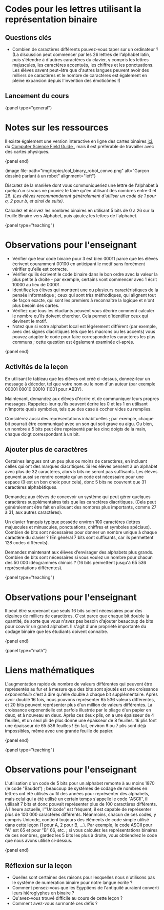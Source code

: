 # Codes pour les lettres utilisant la représentation binaire

## Questions clés

- Combien de caractères différents pouvez-vous taper sur un ordinateur ? (La discussion peut commencer par les 26 lettres de l'alphabet latin, puis s'étendre à d'autres caractères du clavier, y compris les lettres majuscules, les caractères accentués, les chiffres et les ponctuations. Les élèves savent peut-être que d'autres langues peuvent avoir des milliers de caractères et le nombre de caractères est également en pleine expansion depuis l'invention des émoticônes !)

## Lancement du cours

{panel type="general"}

# Notes sur les ressources

Il existe également une version interactive en ligne des cartes binaires [ici](http://www.csfieldguide.org.nz/en/interactives/binary-cards/index.html?digits=8), du [Computer Science Field Guide ](http://www.csfieldguide.org.nz/), mais il est préférable de travailler avec des cartes physiques.

{panel end}

{image file-path="img/topics/col_binary_robot_convo.png" alt="Garçon dessiné parlant à un robot" alignment="left"}

Discutez de la manière dont vous communiqueriez une lettre de l'alphabet à quelqu'un si vous ne pouviez le faire qu'en utilisant des nombres entre 0 et 26. *(Les élèves recommanderont généralement d'utiliser un code de 1 pour a, 2 pour b, et ainsi de suite)*.

Calculez et écrivez les nombres binaires en utilisant 5 bits de 0 à 26 sur la feuille Binaire vers Alphabet, puis ajoutez les lettres de l'alphabet.

{panel type="teaching"}

# Observations pour l'enseignant

- Vérifier que leur code binaire pour 3 est bien 00011 parce que les élèves écrivent couramment 00100 en anticipant le motif sans forcément vérifier qu'elle est correcte.
- Vérifier qu'ils écrivent le code binaire dans le bon ordre avec la valeur la plus petite à droite - par exemple, certains vont commencer avec 1 écrit 10000 au lieu de 00001.
- Identifiez les élèves qui montrent une ou plusieurs caractéristiques de la pensée informatique ; ceux qui sont très méthodiques, qui alignent tout de façon exacte, qui sont les premiers à reconnaître la logique et n'ont plus besoin des cartes.
- Vérifiez que tous les étudiants peuvent vous décrire comment calculer le nombre qu'ils doivent chercher. Cela permet d'identifier ceux qui devinent le motif.
- Notez que si votre alphabet local est légèrement différent (par exemple, avec des signes diacritiques tels que les macrons ou les accents) vous pouvez adapter le code pour faire correspondre les caractères les plus communs ; cette question est également examinée ci-après.

{panel end}

## Activités de la leçon

En utilisant le tableau que les élèves ont créé ci-dessus, donnez-leur un message à décoder, tel que votre nom ou le nom d'un auteur (par exemple 00001 00010 00010 11001 pour ABBY).

Maintenant, demandez aux élèves d'écrire et de communiquer leurs propres messages. Rappelez-leur qu'ils peuvent écrire les 0 et les 1 en utilisant n'importe quels symboles, tels que des case à cocher vides ou remplies.

Considérez aussi des représentations inhabituelles ; par exemple, chaque bit pourrait être communiqué avec un son qui soit grave ou aigu. Ou bien, un nombre à 5 bits peut être représenté par les cinq doigts de la main, chaque doigt correspondant à un bit.

## Ajouter plus de caractères

Certaines langues ont un peu plus ou moins de caractères, en incluant celles qui ont des marques diacritiques. Si les élèves pensent à un alphabet avec plus de 32 caractères, alors 5 bits ne seront pas suffisants. Les élèves peuvent aussi se rendre compte qu'un code est nécessaire pour une espace (0 est un bon choix pour cela), donc 5 bits ne couvrent que 31 caractères alphabétiques.

Demandez aux élèves de concevoir un système qui peut gérer quelques caractères supplémentaires tels que les caractères diacritiques. (Cela peut généralement être fait en allouant des nombres plus importants, comme 27 à 31, aux autres caractères).

Un clavier français typique possède environ 100 caractères (lettres majuscules et minuscules, ponctuations, chiffres et symboles spéciaux). Combien de bits sont nécessaires pour donner un nombre unique à chaque caractère du clavier ? (En général 7 bits sont suffisants, car ils permettent 128 codes différents).

Demandez maintenant aux élèves d'envisager des alphabets plus grands. Combien de bits sont nécessaires si vous voulez un nombre pour chacun des 50 000 idéogrammes chinois ? (16 bits permettent jusqu'à 65 536 représentations différentes).

{panel type="teaching"}

# Observations pour l'enseignant

Il peut être surprenant que seuls 16 bits soient nécessaires pour des dizaines de milliers de caractères. C'est parce que chaque bit double la quantité, de sorte que vous n'avez pas besoin d'ajouter beaucoup de bits pour couvrir un grand alphabet. Il s'agit d'une propriété importante du codage binaire que les étudiants doivent connaitre.

{panel end}

{panel type="math"}

# Liens mathématiques

L'augmentation rapide du nombre de valeurs différentes qui peuvent être représentés au fur et à mesure que des bits sont ajoutés est une croissance *exponentielle* c'est à dire qu'elle double à chaque bit supplémentaire. Après avoir doublé 16 fois, nous pouvons représenter 65 536 valeurs différentes, et 20 bits peuvent représenter plus d'un million de valeurs différentes. La croissance exponentielle est parfois illustrée par le pliage d'un papier en deux, et à nouveau en deux. Après ces deux plis, on a une épaisseur de 4 feuilles, et un seul pli de plus donne une épaisseur de 8 feuilles. 16 plis font une épaisseur de 65 536 feuilles ! En fait, environ 6 ou 7 plis sont déjà impossibles, même avec une grande feuille de papier.

{panel end}

{panel type="teaching"}

# Observations pour l'enseignant

L'utilisation d'un code de 5 bits pour un alphabet remonte à au moins 1870 (le code "Baudot") ; beaucoup de systèmes de codage de nombres en lettres ont été utilisés au fil des années pour représenter des alphabets, mais celui qui a été utilisé un certain temps s'appelle le code "ASCII", il utilisait 7 bits et donc pouvait représenter plus de 100 caractères différents. À l'heure actuelle, l'"Unicode" est fréquent, il est capable de représenter plus de 100 000 caractères différents. Néanmoins, chacun de ces codes, y compris Unicode, contient toujours des éléments de code simple utilisé dans cette leçon (1 pour A, 2 pour B, ...). Par exemple, le code ASCII pour "A" est 65 et pour "B" 66, etc. ; si vous calculez les représentations binaires de ces nombres, gardez les 5 bits les plus à droite, vous obtiendrez le code que nous avons utilisé ci-dessus.

{panel end}

## Réflexion sur la leçon

- Quelles sont certaines des raisons pour lesquelles nous n'utilisons pas le système de numération binaire pour notre langue écrite ?
- Comment pensez-vous que les Égyptiens de l'antiquité auraient converti leurs hiéroglyphes en binaire ?
- Qu'avez-vous trouvé difficile au cours de cette leçon ?
- Comment avez-vous surmonté ces défis ?